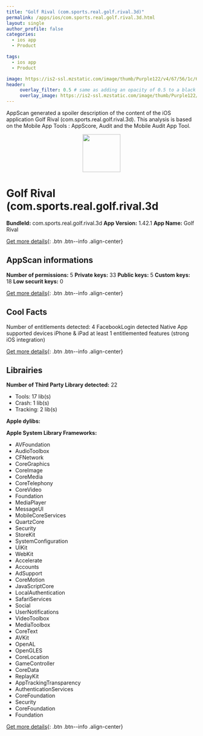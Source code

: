 ```yaml
---
title: "Golf Rival (com.sports.real.golf.rival.3d)"
permalink: /apps/ios/com.sports.real.golf.rival.3d.html
layout: single
author_profile: false
categories: 
  - ios app 
  - Product 

tags: 
  - ios app 
  - Product 

image: https://is2-ssl.mzstatic.com/image/thumb/Purple122/v4/67/56/1c/67561c4b-fb88-e458-31fc-534643356eb0/AppIcon-0-0-1x_U007emarketing-0-0-0-10-0-0-sRGB-0-0-0-GLES2_U002c0-512MB-85-220-0-0.png/512x512bb.jpg
header: 
     overlay_filter: 0.5 # same as adding an opacity of 0.5 to a black background
     overlay_image: https://is2-ssl.mzstatic.com/image/thumb/Purple122/v4/67/56/1c/67561c4b-fb88-e458-31fc-534643356eb0/AppIcon-0-0-1x_U007emarketing-0-0-0-10-0-0-sRGB-0-0-0-GLES2_U002c0-512MB-85-220-0-0.png/512x512bb.jpg
---
```

AppScan generated a spoiler description of the content of the iOS application Golf Rival (com.sports.real.golf.rival.3d). This analysis is based on the Mobile App Tools : AppScore, Audit and the Mobile Audit App Tool.

  
  
<div style="text-align: center;"><img src="https://is2-ssl.mzstatic.com/image/thumb/Purple122/v4/67/56/1c/67561c4b-fb88-e458-31fc-534643356eb0/AppIcon-0-0-1x_U007emarketing-0-0-0-10-0-0-sRGB-0-0-0-GLES2_U002c0-512MB-85-220-0-0.png/512x512bb.jpg" width="100" height="100"></div>  
  
# Golf Rival (com.sports.real.golf.rival.3d

**BundleId:** com.sports.real.golf.rival.3d
**App Version:** 1.42.1
**App Name:** Golf Rival


[Get more details](/pricing.html){: .btn .btn--info .align-center}  
  
## AppScan informations 

**Number of permissions:** 5
**Private keys:** 33
**Public keys:** 5
**Custom keys:** 18
**Low securit keys:** 0
  
[Get more details](/pricing.html){: .btn .btn--info .align-center}

## Cool Facts

Number of entitlements detected: 4
FacebookLogin detected
Native App
supported devices iPhone & iPad
at least 1 entitlemented features (strong iOS integration)
  
[Get more details](/pricing.html){: .btn .btn--info .align-center}

## Librairies 
**Number of Third Party Library detected:** 22
- Tools: 17 lib(s)
- Crash: 1 lib(s)
- Tracking: 2 lib(s)

**Apple dylibs:**


**Apple System Library Frameworks:**
- AVFoundation
- AudioToolbox
- CFNetwork
- CoreGraphics
- CoreImage
- CoreMedia
- CoreTelephony
- CoreVideo
- Foundation
- MediaPlayer
- MessageUI
- MobileCoreServices
- QuartzCore
- Security
- StoreKit
- SystemConfiguration
- UIKit
- WebKit
- Accelerate
- Accounts
- AdSupport
- CoreMotion
- JavaScriptCore
- LocalAuthentication
- SafariServices
- Social
- UserNotifications
- VideoToolbox
- MediaToolbox
- CoreText
- AVKit
- OpenAL
- OpenGLES
- CoreLocation
- GameController
- CoreData
- ReplayKit
- AppTrackingTransparency
- AuthenticationServices
- CoreFoundation
- Security
- CoreFoundation
- Foundation


  
[Get more details](/pricing.html){: .btn .btn--info .align-center}

